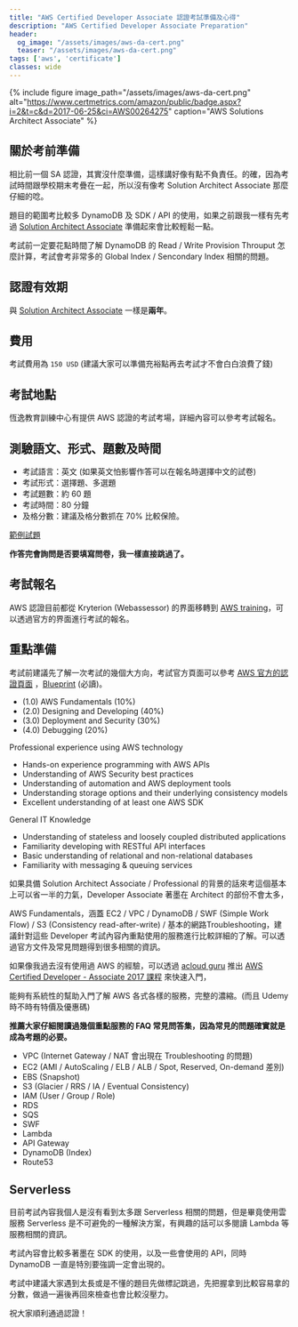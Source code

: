 ```yaml
---
title: "AWS Certified Developer Associate 認證考試準備及心得"
description: "AWS Certified Developer Associate Preparation"
header:
  og_image: "/assets/images/aws-da-cert.png"
  teaser: "/assets/images/aws-da-cert.png"
tags: ['aws', 'certificate']
classes: wide
---
```


{% include figure image_path="/assets/images/aws-da-cert.png" alt="https://www.certmetrics.com/amazon/public/badge.aspx?i=2&t=c&d=2017-06-25&ci=AWS00264275" caption="AWS Solutions Architect Associate" %}

## 關於考前準備

相比前一個 SA 認證，其實沒什麼準備，這樣講好像有點不負責任。的確，因為考試時間跟學校期末考疊在一起，所以沒有像考 Solution Architect Associate 那麼仔細的唸。

題目的範圍考比較多 DynamoDB 及 SDK / API 的使用，如果之前跟我一樣有先考過 [Solution Architect Associate][0] 準備起來會比較輕鬆一點。

考試前一定要花點時間了解 DynamoDB 的 Read / Write Provision Throuput 怎麼計算，考試會考非常多的 Global Index / Sencondary Index 相關的問題。


## 認證有效期

與 [Solution Architect Associate][0] 一樣是**兩年**。


## 費用

考試費用為 `150 USD` (建議大家可以準備充裕點再去考試才不會白白浪費了錢)

## 考試地點

恆逸教育訓練中心有提供 AWS 認證的考試考場，詳細內容可以參考考試報名。


## 測驗語文、形式、題數及時間

- 考試語言：英文 (如果英文怕影響作答可以在報名時選擇中文的試卷)
- 考試形式：選擇題、多選題
- 考試題數：約 60 題
- 考試時間：80 分鐘
- 及格分數：建議及格分數抓在 70% 比較保險。

[範例試題][1]

**作答完會詢問是否要填寫問卷，我一樣直接跳過了。**


## 考試報名

AWS 認證目前都從 Kryterion (Webassessor) 的界面移轉到 [AWS training](https://www.aws.training/)，可以透過官方的界面進行考試的報名。


## 重點準備

考試前建議先了解一次考試的幾個大方向，考試官方頁面可以參考 [AWS 官方的認證頁面][2] ，[Blueprint][3] (必讀)。

- (1.0) AWS Fundamentals (10%)
- (2.0) Designing and Developing (40%)
- (3.0) Deployment and Security (30%)
- (4.0) Debugging (20%)
 

Professional experience using AWS technology
- Hands-on experience programming with AWS APIs
- Understanding of AWS Security best practices
- Understanding of automation and AWS deployment tools
- Understanding storage options and their underlying consistency models
- Excellent understanding of at least one AWS SDK 


General IT Knowledge
- Understanding of stateless and loosely coupled distributed applications
- Familiarity developing with RESTful API interfaces
- Basic understanding of relational and non-relational databases
- Familiarity with messaging & queuing services

如果具備 Solution Architect Associate / Professional 的背景的話來考這個基本上可以省一半的力氣，Developer Associate 著墨在 Architect 的部份不會太多，

AWS Fundamentals，涵蓋 EC2 / VPC / DynamoDB / SWF (Simple Work Flow) / S3 (Consistency read-after-write) / 基本的網路Troubleshooting，建議針對這些 Developer 考試內容內重點使用的服務進行比較詳細的了解。可以透過官方文件及常見問題得到很多相關的資訊。

如果像我過去沒有使用過 AWS 的經驗，可以透過 [acloud guru][4] 推出 [AWS Certified Developer - Associate 2017 課程][5] 來快速入門，

能夠有系統性的幫助入門了解 AWS 各式各樣的服務，完整的濃縮。(而且 Udemy 時不時有特價及優惠碼)

**推薦大家仔細閱讀過幾個重點服務的 FAQ 常見問答集，因為常見的問題確實就是成為考題的必要。**

- VPC (Internet Gateway / NAT 會出現在 Troubleshooting 的問題)
- EC2 (AMI / AutoScaling / ELB / ALB / Spot, Reserved, On-demand 差別)
- EBS (Snapshot)
- S3 (Glacier / RRS / IA / Eventual Consistency)
- IAM (User / Group / Role)
- RDS
- SQS
- SWF
- Lambda
- API Gateway
- DynamoDB (Index)
- Route53


## Serverless

目前考試內容我個人是沒有看到太多跟 Serverless 相關的問題，但是畢竟使用雲服務 Serverless 是不可避免的一種解決方案，有興趣的話可以多閱讀 Lambda 等服務相關的資訊。

考試內容會比較多著墨在 SDK 的使用，以及一些會使用的 API，同時 DynamoDB 一直是特別要強調一定會出現的。

考試中建議大家遇到太長或是不懂的題目先做標記跳過，先把握拿到比較容易拿的分數，做過一遍後再回來檢查也會比較沒壓力。


祝大家順利通過認證！


[0]: https://easoncao.com/AWS-Certified-Solution-Architect-Associate-Preparation/
[1]: http://awstrainingandcertification.s3.amazonaws.com/production/AWS_certified_developer_associate_examsample.pdf
[2]: https://aws.amazon.com/tw/certification/certified-developer-associate/
[3]: https://d0.awsstatic.com/training-and-certification/docs-dev-associate/AWS_certified_developer_associate_blueprint.pdf
[4]: https://acloud.guru/
[5]: https://www.udemy.com/aws-certified-developer-associate/
